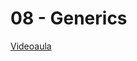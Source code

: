 # 08 - Generics

[Videoaula](https://www.youtube.com/watch?v=Zjs7IJuhdaM&list=PLlAbYrWSYTiPanrzauGa7vMuve7_vnXG_&index=12)
